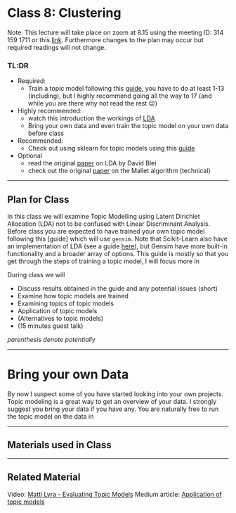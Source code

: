 # Class 8: Clustering

Note: This lecture will take place on zoom at 8.15 using the meeting ID: 314 159 1711 or this [link](https://aarhusuniversity.zoom.us/j/3141591711). Furthermore changes to the plan may occur but required readings will not change.


### TL:DR
 - Required:
    - Train a topic model following this [guide](https://www.machinelearningplus.com/nlp/topic-modeling-gensim-python/), you have to do at least 1-13 (including), but I highly recommend going all the way to 17 (and while you are there why not read the rest 😉)
 - Highly recommended:
   - watch this introduction the workings of [LDA](https://www.youtube.com/watch?v=T05t-SqKArY)
   - Bring your own data and even train the topic model on your own data before class
 - Recommended:
   -  Check out using sklearn for topic models using this [guide](https://medium.com/mlreview/topic-modeling-with-scikit-learn-e80d33668730) 
 - Optional
   - read the original [paper](https://www.jmlr.org/papers/v3/blei03a) on LDA by David Blei
   - check out the original [paper](https://dl.acm.org/doi/abs/10.1145/1557019.1557121) on the Mallet algorithm (technical)

---

## Plan for Class

In this class we will examine Topic Modelling using Latent Dirichlet Allocation (LDA) not to be confused with Linear Discriminant Analysis. Before class you are expected to have trained your own topic model following this [guide] which will use `gensim`. Note that Scikit-Learn also have an implementation of LDA (see a guide [here](https://medium.com/mlreview/topic-modeling-with-scikit-learn-e80d33668730)), but Gensim have more built-in functionality and a broader array of options. This guide is mostly so that you get through the steps of training a topic model, I will focus more in 

During class we will
- Discuss results obtained in the guide and any potential issues (short)
- Examine how topic models are trained
- Examining topics of topic models
- Application of topic models
- (Alternatives to topic models)
- (15 minutes guest talk)

*parenthesis denote potentially*

---



# Bring your own Data
By now I suspect some of you have started looking into your own projects. Topic modeling is a great way to get an overview of your data. I strongly suggest you bring your data if you have any. You are naturally free to run the topic model on the data in 

---

## Materials used in Class


---
## Related Material
Video: [Matti Lyra - Evaluating Topic Models](https://www.youtube.com/watch?v=UkmIljRIG_M)
Medium article: [Application of topic models](https://medium.com/@fatmafatma/industrial-applications-of-topic-model-100e48a15ce4#_edn1)


<!--
(We said topic modeling but you could also frame this more generally as unsupervised learning or clustering algs)
* Connect topic modeling to bayesian modeling
* Maybe invite Jan to present
-->

